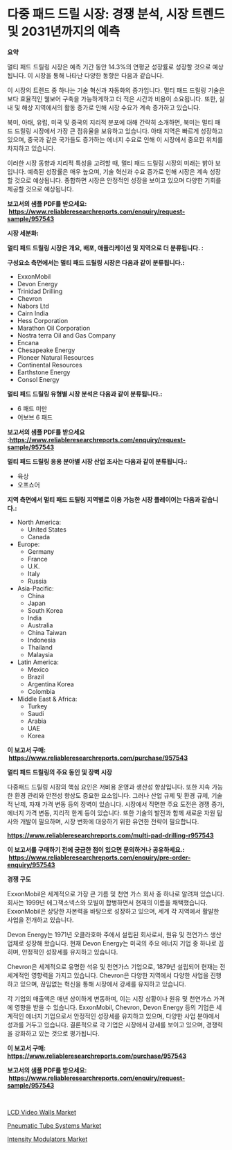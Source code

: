 <p><h1>다중 패드 드릴 시장: 경쟁 분석, 시장 트렌드 및 2031년까지의 예측</h1></p><p><strong>요약</strong></p>
<p><p>멀티 패드 드릴링 시장은 예측 기간 동안 14.3%의 연평균 성장률로 성장할 것으로 예상됩니다. 이 시장을 통해 나타난 다양한 동향은 다음과 같습니다.</p><p>이 시장의 트렌드 중 하나는 기술 혁신과 자동화의 증가입니다. 멀티 패드 드릴링 기술은 보다 효율적인 웰보어 구축을 가능하게하고 더 적은 시간과 비용이 소요됩니다. 또한, 실내 및 해상 지역에서의 활동 증가로 인해 시장 수요가 계속 증가하고 있습니다.</p><p>북미, 아태, 유럽, 미국 및 중국의 지리적 분포에 대해 간략히 소개하면, 북미는 멀티 패드 드릴링 시장에서 가장 큰 점유율을 보유하고 있습니다. 아태 지역은 빠르게 성장하고 있으며, 중국과 같은 국가들도 증가하는 에너지 수요로 인해 이 시장에서 중요한 위치를 차지하고 있습니다.</p><p>이러한 시장 동향과 지리적 특성을 고려할 때, 멀티 패드 드릴링 시장의 미래는 밝아 보입니다. 예측된 성장률은 매우 높으며, 기술 혁신과 수요 증가로 인해 시장은 계속 성장할 것으로 예상됩니다.  종합하면 시장은 안정적인 성장을 보이고 있으며 다양한 기회를 제공할 것으로 예상됩니다.</p></p>
<p><strong>보고서의 샘플 PDF를 받으세요: &nbsp;<a href="https://www.reliableresearchreports.com/enquiry/request-sample/957543">https://www.reliableresearchreports.com/enquiry/request-sample/957543</a></strong></p>
<p><strong>시장 세분화:</strong></p>
<p><strong> 멀티 패드 드릴링 시장은 개요, 배포, 애플리케이션 및 지역으로 더 분류됩니다. :</strong></p>
<p><strong>구성요소 측면에서는 멀티 패드 드릴링 시장은 다음과 같이 분류됩니다.:</strong></p>
<p><ul><li>ExxonMobil</li><li>Devon Energy</li><li>Trinidad Drilling</li><li>Chevron</li><li>Nabors Ltd</li><li>Cairn India</li><li>Hess Corporation</li><li>Marathon Oil Corporation</li><li>Nostra terra Oil and Gas Company</li><li>Encana</li><li>Chesapeake Energy</li><li>Pioneer Natural Resources</li><li>Continental Resources</li><li>Earthstone Energy</li><li>Consol Energy</li></ul></p>
<p><strong> 멀티 패드 드릴링 유형별 시장 분석은 다음과 같이 분류됩니다.:</strong></p>
<p><ul><li>6 패드 미만</li><li>어보브 6 패드</li></ul></p>
<p><strong>보고서의 샘플 PDF를 받으세요 :<a href="https://www.reliableresearchreports.com/enquiry/request-sample/957543">https://www.reliableresearchreports.com/enquiry/request-sample/957543</a></strong></p>
<p><strong> 멀티 패드 드릴링 응용 분야별 시장 산업 조사는 다음과 같이 분류됩니다.:</strong></p>
<p><ul><li>육상</li><li>오프쇼어</li></ul></p>
<p><strong>지역 측면에서 멀티 패드 드릴링 지역별로 이용 가능한 시장 플레이어는 다음과 같습니다.:</strong></p>
<p><ul>
    <li>
        North America:
        <ul>
            <li>United States</li>
            <li>Canada</li>
        </ul>
    </li>
    <li>
        Europe:
        <ul>
            <li>Germany</li>
            <li>France</li>
            <li>U.K.</li>
            <li>Italy</li>
            <li>Russia</li>
        </ul>
    </li>
    <li>
        Asia-Pacific:
        <ul>
            <li>China</li>
            <li>Japan</li>
            <li>South Korea</li>
            <li>India</li>
            <li>Australia</li>
            <li>China Taiwan</li>
            <li>Indonesia</li>
            <li>Thailand</li>
            <li>Malaysia</li>
        </ul>
    </li>
    <li>
        Latin America:
        <ul>
            <li>Mexico</li>
            <li>Brazil</li>
            <li>Argentina Korea</li>
            <li>Colombia</li>
        </ul>
    </li>
    <li>
        Middle East & Africa:
        <ul>
            <li>Turkey</li>
            <li>Saudi</li>
            <li>Arabia</li>
            <li>UAE</li>
            <li>Korea</li>
        </ul>
    </li>
    </ul></p>
<p><strong>이 보고서 구매: &nbsp;<a href="https://www.reliableresearchreports.com/purchase/957543">https://www.reliableresearchreports.com/purchase/957543</a></strong></p>
<p><strong>멀티 패드 드릴링의 주요 동인 및 장벽 시장</strong></p>
<p><p>다중패드 드릴링 시장의 핵심 요인은 저비용 운영과 생산성 향상입니다. 또한 지속 가능한 환경 관리와 안전성 향상도 중요한 요소입니다. 그러나 산업 규제 및 환경 규제, 기술적 난제, 자재 가격 변동 등의 장벽이 있습니다. 시장에서 직면한 주요 도전은 경쟁 증가, 에너지 가격 변동, 지리적 한계 등이 있습니다. 또한 기술의 발전과 함께 새로운 자원 탐사와 개발이 필요하며, 시장 변화에 대응하기 위한 유연한 전략이 필요합니다.</p></p>
<p><strong><a href="https://www.reliableresearchreports.com/multi-pad-drilling-r957543">https://www.reliableresearchreports.com/multi-pad-drilling-r957543</a></strong></p>
<p><strong>이 보고서를 구매하기 전에 궁금한 점이 있으면 문의하거나 공유하세요.: &nbsp;<a href="https://www.reliableresearchreports.com/enquiry/pre-order-enquiry/957543">https://www.reliableresearchreports.com/enquiry/pre-order-enquiry/957543</a></strong></p>
<p><strong>경쟁 구도</strong></p>
<p><p>ExxonMobil은 세계적으로 가장 큰 기름 및 천연 가스 회사 중 하나로 알려져 있습니다. 회사는 1999년 에그잭소넥스와 모빌이 합병하면서 현재의 이름을 채택했습니다. ExxonMobil은 상당한 자본력을 바탕으로 성장하고 있으며, 세계 각 지역에서 활발한 사업을 전개하고 있습니다.</p><p>Devon Energy는 1971년 오클라호마 주에서 설립된 회사로서, 원유 및 천연가스 생산업체로 성장해 왔습니다. 현재 Devon Energy는 미국의 주요 에너지 기업 중 하나로 꼽히며, 안정적인 성장세를 유지하고 있습니다.</p><p>Chevron은 세계적으로 유명한 석유 및 천연가스 기업으로, 1879년 설립되어 현재는 전 세계적인 영향력을 가지고 있습니다. Chevron은 다양한 지역에서 다양한 사업을 진행하고 있으며, 끊임없는 혁신을 통해 시장에서 강세를 유지하고 있습니다.</p><p>각 기업의 매출액은 매년 상이하게 변동하며, 이는 시장 상황이나 원유 및 천연가스 가격에 영향을 받을 수 있습니다. ExxonMobil, Chevron, Devon Energy 등의 기업은 세계적인 에너지 기업으로서 안정적인 성장세를 유지하고 있으며, 다양한 사업 분야에서 성과를 거두고 있습니다. 결론적으로 각 기업은 시장에서 강세를 보이고 있으며, 경쟁력을 강화하고 있는 것으로 평가됩니다.</p></p>
<p><strong>이 보고서 구매: &nbsp; <a href="https://www.reliableresearchreports.com/purchase/957543">https://www.reliableresearchreports.com/purchase/957543</a></strong></p>
<p><strong>보고서의 샘플 PDF를 받으세요: &nbsp;<a href="https://www.reliableresearchreports.com/enquiry/request-sample/957543">https://www.reliableresearchreports.com/enquiry/request-sample/957543</a></strong><strong></strong></p>
<p>&nbsp;</p>
<p><p><a href="https://github.com/singletonthaxterkelliehr2df/Market-Research-Report-List-2/blob/main/lcd-video-walls-market.md">LCD Video Walls Market</a></p><p><a href="https://github.com/RichRobinson5/Market-Research-Report-List-4/blob/main/pneumatic-tube-systems-market.md">Pneumatic Tube Systems Market</a></p><p><a href="https://github.com/kufem1/Market-Research-Report-List-2/blob/main/intensity-modulators-market.md">Intensity Modulators Market</a></p></p>